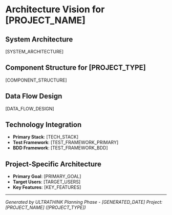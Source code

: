 # Architecture Vision for [PROJECT_NAME]

## System Architecture
[SYSTEM_ARCHITECTURE]

## Component Structure for [PROJECT_TYPE]
[COMPONENT_STRUCTURE]

## Data Flow Design
[DATA_FLOW_DESIGN]

## Technology Integration
- **Primary Stack**: [TECH_STACK]
- **Test Framework**: [TEST_FRAMEWORK_PRIMARY]
- **BDD Framework**: [TEST_FRAMEWORK_BDD]

## Project-Specific Architecture
- **Primary Goal**: [PRIMARY_GOAL]
- **Target Users**: [TARGET_USERS]
- **Key Features**: [KEY_FEATURES]

---
*Generated by ULTRATHINK Planning Phase - [GENERATED_DATE]*
*Project: [PROJECT_NAME] ([PROJECT_TYPE])*